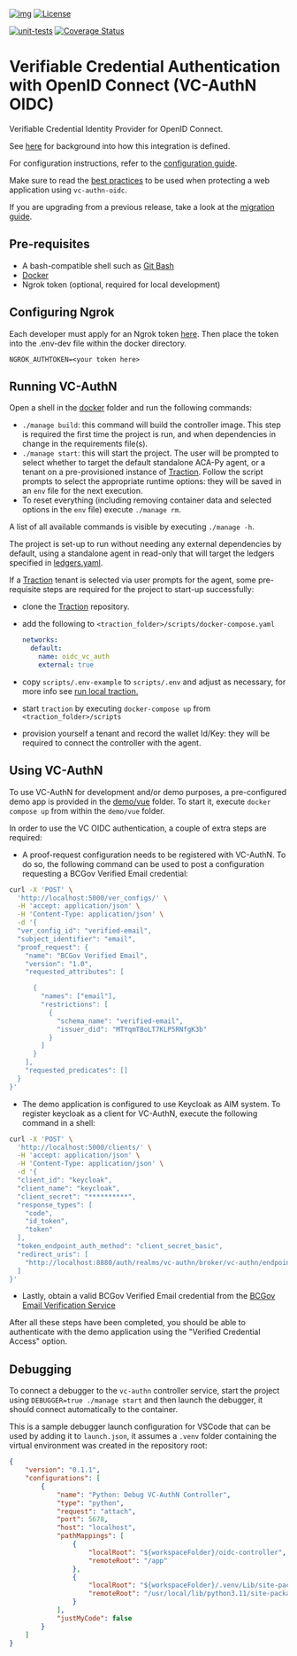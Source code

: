 [![img](https://img.shields.io/badge/Lifecycle-Maturing-007EC6)](https://github.com/bcgov/repomountie/blob/master/doc/lifecycle-badges.md)
[![License](https://img.shields.io/badge/License-Apache%202.0-blue.svg)](LICENSE)

[![unit-tests](https://github.com/bcgov/vc-authn-oidc/actions/workflows/controller_unittests.yml/badge.svg?branch=2.0-development&event=push)](https://github.com/bcgov/vc-authn-oidc/actions/workflows/controller_unittests.yml)
[![Coverage Status](https://coveralls.io/repos/github/bcgov/vc-authn-oidc/badge.svg?branch=main)](https://coveralls.io/repos/github/bcgov/vc-authn-oidc/badge.svg?branch=main)

# Verifiable Credential Authentication with OpenID Connect (VC-AuthN OIDC)

Verifiable Credential Identity Provider for OpenID Connect.

See [here](/docs/README.md) for background into how this integration is defined.

For configuration instructions, refer to the [configuration guide](/docs/ConfigurationGuide.md).

Make sure to read the [best practices](/docs/BestPractices.md) to be used when protecting a web application using `vc-authn-oidc`.

If you are upgrading from a previous release, take a look at the [migration guide](/docs/MigrationGuide.md).

## Pre-requisites

- A bash-compatible shell such as [Git Bash](https://git-scm.com/downloads)
- [Docker](https://docs.docker.com/get-docker/)
- Ngrok token (optional, required for local development)

## Configuring Ngrok

Each developer must apply for an Ngrok token [here](https://dashboard.ngrok.com/get-started/your-authtoken). Then place the token into the .env-dev file within the docker directory.

```
NGROK_AUTHTOKEN=<your token here>
```

## Running VC-AuthN

Open a shell in the [docker](docker/) folder and run the following commands:

- `./manage build`: this command will build the controller image. This step is required the first time the project is run, and when dependencies in change in the requirements file(s).
- `./manage start`: this will start the project. The user will be prompted to select whether to target the default standalone ACA-Py agent, or a tenant on a pre-provisioned instance of [Traction](https://github.com/bcgov/traction). Follow the script prompts to select the appropriate runtime options: they will be saved in an `env` file for the next execution.
- To reset everything (including removing container data and selected options in the `env` file) execute `./manage rm`.

A list of all available commands is visible by executing `./manage -h`.

The project is set-up to run without needing any external dependencies by default, using a standalone agent in read-only that will target the ledgers specified in [ledgers.yaml](docker/agent/config/ledgers.yaml).

If a [Traction](https://github.com/bcgov/traction) tenant is selected via user prompts for the agent, some pre-requisite steps are required for the project to start-up successfully:

- clone the [Traction](https://github.com/bcgov/traction) repository.
- add the following to `<traction_folder>/scripts/docker-compose.yaml`

  ```yaml
  networks:
    default:
      name: oidc_vc_auth
      external: true
  ```
- copy `scripts/.env-example` to `scripts/.env` and adjust as necessary, for more info see [run local traction.](https://github.com/bcgov/traction/blob/main/scripts/README.md#run-local-traction)
- start `traction` by executing `docker-compose up` from `<traction_folder>/scripts`
- provision yourself a tenant and record the wallet Id/Key: they will be required to connect the controller with the agent.

## Using VC-AuthN

To use VC-AuthN for development and/or demo purposes, a pre-configured demo app is provided in the [demo/vue](demo/vue/) folder. To start it, execute `docker compose up` from within the `demo/vue` folder.

In order to use the VC OIDC authentication, a couple of extra steps are required:

- A proof-request configuration needs to be registered with VC-AuthN. To do
  so, the following command can be used to post a configuration requesting a BCGov Verified Email credential:

```bash
curl -X 'POST' \
  'http://localhost:5000/ver_configs/' \
  -H 'accept: application/json' \
  -H 'Content-Type: application/json' \
  -d '{
  "ver_config_id": "verified-email",
  "subject_identifier": "email",
  "proof_request": {
    "name": "BCGov Verified Email",
    "version": "1.0",
    "requested_attributes": [

      {
        "names": ["email"],
        "restrictions": [
          {
            "schema_name": "verified-email",
            "issuer_did": "MTYqmTBoLT7KLP5RNfgK3b"
          }
        ]
      }
    ],
    "requested_predicates": []
  }
}'
```

- The demo application is configured to use Keycloak as AIM system. To register keycloak as a client for VC-AuthN, execute the following command in a shell:

```bash
curl -X 'POST' \
  'http://localhost:5000/clients/' \
  -H 'accept: application/json' \
  -H 'Content-Type: application/json' \
  -d '{
  "client_id": "keycloak",
  "client_name": "keycloak",
  "client_secret": "**********",
  "response_types": [
    "code",
    "id_token",
    "token"
  ],
  "token_endpoint_auth_method": "client_secret_basic",
  "redirect_uris": [
    "http://localhost:8880/auth/realms/vc-authn/broker/vc-authn/endpoint"
  ]
}'
```

- Lastly, obtain a valid BCGov Verified Email credential from the [BCGov Email Verification Service](https://email-verification.vonx.io)

After all these steps have been completed, you should be able to authenticate with the demo application using the "Verified Credential Access" option.

## Debugging

To connect a debugger to the `vc-authn` controller service, start the project using `DEBUGGER=true ./manage start` and then launch the debugger, it should connect automatically to the container.

This is a sample debugger launch configuration for VSCode that can be used by adding it to `launch.json`, it assumes a `.venv` folder containing the virtual environment was created in the repository root:
```json
{
    "version": "0.1.1",
    "configurations": [
        {
            "name": "Python: Debug VC-AuthN Controller",
            "type": "python",
            "request": "attach",
            "port": 5678,
            "host": "localhost",
            "pathMappings": [
                {
                    "localRoot": "${workspaceFolder}/oidc-controller",
                    "remoteRoot": "/app"
                },
                {
                    "localRoot": "${workspaceFolder}/.venv/Lib/site-packages",
                    "remoteRoot": "/usr/local/lib/python3.11/site-packages"
                }
            ],
            "justMyCode": false
        }
    ]
}
```
